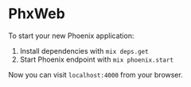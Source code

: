 # PhxWeb

To start your new Phoenix application:

1. Install dependencies with `mix deps.get`
2. Start Phoenix endpoint with `mix phoenix.start`

Now you can visit `localhost:4000` from your browser.
